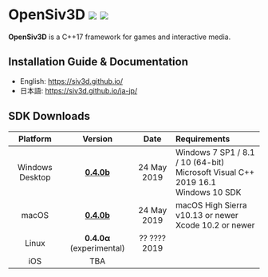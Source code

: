 <h1>OpenSiv3D <a href="http://doge.mit-license.org"><img src="http://img.shields.io/:license-mit-blue.svg"></a> <a href="https://siv3d-slackin.herokuapp.com/">  <img src="https://siv3d-slackin.herokuapp.com/badge.svg"></a></h1>

**OpenSiv3D** is a C++17 framework for games and interactive media.  

## Installation Guide & Documentation

- English: https://siv3d.github.io/
- 日本語: https://siv3d.github.io/ja-jp/

## SDK Downloads

| Platform        | Version        | Date       | Requirements                  |
|:---------------:|:---------------:|:-------------:|:------------------------------|
| Windows Desktop | [**0.4.0b**](https://siv3d.jp/downloads/Siv3D/OpenSiv3D(0.4.0b)Installer.exe)     | 24 May 2019 | Windows 7 SP1 / 8.1 / 10 (64-bit)<br>Microsoft Visual C++ 2019 16.1<br>Windows 10 SDK |
| macOS           | [**0.4.0b**](https://siv3d.jp/downloads/Siv3D/siv3d_v0.4.0b_macOS.zip)     | 24 May 2019 | macOS High Sierra v10.13 or newer<br>Xcode 10.2 or newer |
| Linux           | **0.4.0α** (experimental)  | ?? ???? 2019 | |
| iOS | TBA  |  |  |
